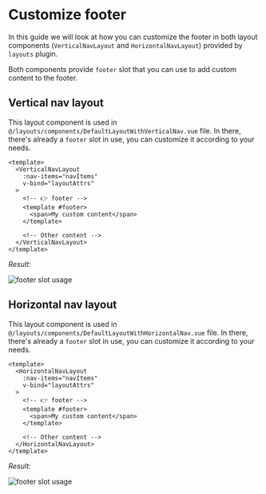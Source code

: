 # Customize footer

In this guide we will look at how you can customize the footer in both layout components (`VerticalNavLayout` and `HorizontalNavLayout`) provided by `layouts` plugin.

Both components provide `footer` slot that you can use to add custom content to the footer.

## Vertical nav layout

This layout component is used in `@/layouts/components/DefaultLayoutWithVerticalNav.vue` file. In there, there's already a `footer` slot in use, you can customize it according to your needs.

```vue{7-9}
<template>
  <VerticalNavLayout
    :nav-items="navItems"
    v-bind="layoutAttrs"
  >
    <!-- 👉 footer -->
    <template #footer>
      <span>My custom content</span>
    </template>

    <!-- Other content -->
  </VerticalNavLayout>
</template>
```

_Result:_

![footer slot usage](/images/code-examples/layout/footer-slot-usage-vertical.png)

## Horizontal nav layout

This layout component is used in `@/layouts/components/DefaultLayoutWithHorizontalNav.vue` file. In there, there's already a `footer` slot in use, you can customize it according to your needs.

```vue{7-9}
<template>
  <HorizontalNavLayout
    :nav-items="navItems"
    v-bind="layoutAttrs"
  >
    <!-- 👉 footer -->
    <template #footer>
      <span>My custom content</span>
    </template>

    <!-- Other content -->
  </HorizontalNavLayout>
</template>
```

_Result:_

![footer slot usage](/images/code-examples/layout/footer-slot-usage-horizontal.png)
